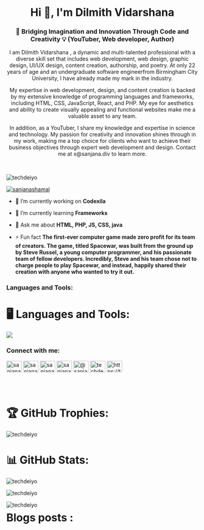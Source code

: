 <h1 align="center">Hi 👋, I'm Dilmith Vidarshana</h1>
<h3 align="center">🌟 Bridging Imagination and Innovation Through Code and Creativity 💡 (YouTuber, Web developer, Author)</h3>
<p align="center">I am Dilmith Vidarshana , a dynamic and multi-talented professional with a diverse skill set that includes web development, web design, graphic design, UI/UX design, content creation, authorship, and poetry. At only 22 years of age and an undergraduate software engineerfrom Birmingham City University, I have already made my mark in the industry.</p>
<p align="center">My expertise in web development, design, and content creation is backed by my extensive knowledge of programming languages and frameworks, including HTML, CSS, JavaScript, React, and PHP. My eye for aesthetics and ability to create visually appealing and functional websites make me a valuable asset to any team.</p>
<p align="center">In addition, as a YouTuber, I share my knowledge and expertise in science and technology. My passion for creativity and innovation shines through in my work, making me a top choice for clients who want to achieve their business objectives through expert web development and design. Contact me at x@sanjana.div to learn more.</p>
<br/>
<p align="left"> <img src="https://komarev.com/ghpvc/?username=techdeiyo&label=Profile%20views&color=0e75b6&style=flat" alt="techdeiyo" /> </p>

<p align="left"> <a href="https://twitter.com/sanjanashamal" target="blank"><img src="https://img.shields.io/twitter/follow/sanjanashamal?logo=twitter&style=for-the-badge" alt="sanjanashamal" /></a> </p>

- 🔭 I’m currently working on **Codexila**

- 🌱 I’m currently learning **Frameworks**

- 💬 Ask me about **HTML, PHP, JS, CSS, java**


- ⚡ Fun fact **The first-ever computer game made zero profit for its team of creators. The game, titled Spacewar, was built from the ground up by Steve Russel, a young computer programmer, and his passionate team of fellow developers. Incredibly, Steve and his team chose not to charge people to play Spacewar, and instead, happily shared their creation with anyone who wanted to try it out.**

<h3 align="left">Languages and Tools:</h3>
<div>
    <h1 align="left">🖥️ Languages and Tools:</h1>
    <p align="left">
        <img src="https://skillicons.dev/icons?i=angular,arduino,bootstrap,cpp,cloudflare,css,figma,firebase,git,github,gradle,html,ai,java,js,jquery,laravel,mysql,mongodb,nestjs,nextjs,nodejs,php,ps,pr,py,react,sass,tailwind,threejs,ts,vercel,vite,vscode,wordpress.xd" />
    </p>
</div>

<h3 align="left">Connect with me:</h3>
<p align="left">
<a href="https://twitter.com/sanjanashamal" target="blank"><img align="center" src="https://raw.githubusercontent.com/rahuldkjain/github-profile-readme-generator/master/src/images/icons/Social/twitter.svg" alt="sanjanashamal" height="30" width="40" /></a>
<a href="https://linkedin.com/in/sanjanashamal" target="blank"><img align="center" src="https://raw.githubusercontent.com/rahuldkjain/github-profile-readme-generator/master/src/images/icons/Social/linked-in-alt.svg" alt="sanjanashamal" height="30" width="40" /></a>
<a href="https://fb.com/sanjana.shamal.96" target="blank"><img align="center" src="https://raw.githubusercontent.com/rahuldkjain/github-profile-readme-generator/master/src/images/icons/Social/facebook.svg" alt="sanjana.shamal.96" height="30" width="40" /></a>
<a href="https://instagram.com/sanjana_shamal" target="blank"><img align="center" src="https://raw.githubusercontent.com/rahuldkjain/github-profile-readme-generator/master/src/images/icons/Social/instagram.svg" alt="sanjana_shamal" height="30" width="40" /></a>
<a href="https://medium.com/@sanjanashamal84" target="blank"><img align="center" src="https://raw.githubusercontent.com/rahuldkjain/github-profile-readme-generator/master/src/images/icons/Social/medium.svg" alt="@sanjanashamal84" height="30" width="40" /></a>
<a href="https://www.youtube.com/c/techdeiyo" target="blank"><img align="center" src="https://raw.githubusercontent.com/rahuldkjain/github-profile-readme-generator/master/src/images/icons/Social/youtube.svg" alt="techdeiyo" height="30" width="40" /></a>
<a href="/https://techdeiyo.com/feed/" target="blank"><img align="center" src="https://raw.githubusercontent.com/rahuldkjain/github-profile-readme-generator/master/src/images/icons/Social/rss.svg" alt="https://techdeiyo.com/feed/" height="30" width="40" /></a>
</p>
<br/><br/>
<div>
    <h1 align="left">🏆 GitHub Trophies:</h1>
    <p align="left"> 
        <img src="https://github-profile-trophy.vercel.app/?username=techdeiyo&theme=algolia" alt="techdeiyo" />
    </p>
</div>

<div>
    <h1 align="left">📊 GitHub Stats:</h1>
    <p>
        <img align="center" src="https://github-readme-stats.vercel.app/api?username=techdeiyo&show_icons=true&locale=en&theme=algolia&hide_border=true" alt="techdeiyo" />
    </p>
    <p>
        <img align="center" src="https://github-readme-streak-stats.herokuapp.com/?user=techdeiyo&theme=algolia&hide_border=true" alt="techdeiyo" />
    </p>
    <p>
        <img align="left" src="https://github-readme-stats.vercel.app/api/top-langs?username=techdeiyo&show_icons=true&locale=en&layout=compact&theme=algolia&hide_border=true" alt="techdeiyo" />
    </p>
</div>

<div>
    <h1 align="left">Blogs posts :</h1>
</div>

